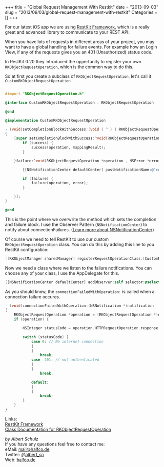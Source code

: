 +++
title = "Global Request Management With Restkit"
date = "2013-09-03"
slug = "2013/09/03/global-request-management-with-restkit"
Categories = []
+++

For our latest iOS app we are using [RestKit Framework](http://restkit.org),
which is a really great and advanced library to communicate to your REST API.

When you have lots of requests in different areas of your project, you may want
to have a global handling for failure events. For example how an Login View, if
any of the requests gives you an 401 (Unauthorized) status code.

In RestKit 0.20 they introduced the oppertunity to register your own
`RKObjectRequestOperation`, which is the common way to do this.

So at first you create a subclass of `RKObjectRequestOperation`, let's call it
`CustomRKObjectRequestOperation`

```objective-c

#import "RKObjectRequestOperation.h"

@interface CustomRKObjectRequestOperation : RKObjectRequestOperation

@end

@implementation CustomRKObjectRequestOperation

- (void)setCompletionBlockWithSuccess:(void ( ^ ) ( RKObjectRequestOperation *operation , RKMappingResult *mappingResult ))success failure:(void ( ^ ) ( RKObjectRequestOperation *operation , NSError *error ))failure
{
    [super setCompletionBlockWithSuccess:^void(RKObjectRequestOperation *operation , RKMappingResult *mappingResult) {
        if (success) {
            success(operation, mappingResult);
        }

    }failure:^void(RKObjectRequestOperation *operation , NSError *error) {

        [[NSNotificationCenter defaultCenter] postNotificationName:@"connectionFailure" object:operation];

        if (failure) {
            failure(operation, error);
        }

    }];
}

@end

```

This is the point where we overwrite the method which sets the completion and
failure block. I use the Observer Pattern (`NSNotificationCenter`) to notify
about connectionFailures.
([Learn more about NSNotificationCenter](http://mobile.tutsplus.com/tutorials/iphone/ios-sdk_nsnotificationcenter/))

Of course we need to tell RestKit to use our custom `RKObjectRequestOperation`
class. You can do this by adding this line to you RestKit configuration:

```objective-c
[[RKObjectManager sharedManager] registerRequestOperationClass:[CustomRKObjectRequestOperation class]];
```

Now we need a class where we listen to the failure notifications. You can choose
any of your class, I use the AppDelegate for this.

```objective-c
[[NSNotificationCenter defaultCenter] addObserver:self selector:@selector(connectionFailedWithOperation:) name:@"connectionFailure" object:nil];
```

As you should know, the `connectionFailedWithOperation:` is called when a
connection failure occures.

```objective-c
- (void)connectionFailedWithOperation:(NSNotification *)notification
{
    RKObjectRequestOperation *operation = (RKObjectRequestOperation *)notification.object;
    if (operation) {

        NSInteger statusCode = operation.HTTPRequestOperation.response.statusCode;

        switch (statusCode) {
            case 0: // No internet connection
            {
            }
                break;
            case  401: // not authenticated
            {
            }
                break;

            default:
            {
            }
                break;
        }
    }
}
```

Links:  
[RestKit Framework](http://restkit.org)  
[Class Documentation for RKObjectRequestOperation](http://restkit.org/api/latest/Classes/RKObjectRequestOperation.html)

_by Albert Schulz_  
If you have any questions feel free to contact me:  
eMail: mail@halfco.de  
Twitter: [@albert_sn](https://twitter.com/albert_sn)  
Web: [halfco.de](http://halfco.de)
